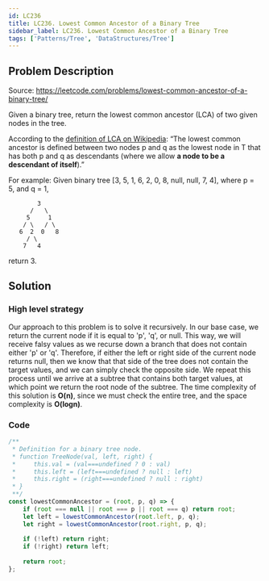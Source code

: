 ```yaml
---
id: LC236
title: LC236. Lowest Common Ancestor of a Binary Tree
sidebar_label: LC236. Lowest Common Ancestor of a Binary Tree
tags: ['Patterns/Tree', 'DataStructures/Tree']
---
```


## Problem Description

Source: https://leetcode.com/problems/lowest-common-ancestor-of-a-binary-tree/

Given a binary tree, return the lowest common ancestor (LCA) of two given nodes in the tree.

According to the <a href="https://en.wikipedia.org/wiki/Lowest_common_ancestor">definition of LCA on Wikipedia</a>: “The lowest common ancestor is defined between two nodes p and q as the lowest node in T that has both p and q as descendants (where we allow **a node to be a descendant of itself**).”

For example: 
Given binary tree [3, 5, 1, 6, 2, 0, 8, null, null, 7, 4], where p = 5, and q = 1,
```
        3
      /   \
     5     1
    / \   / \
   6  2  0   8
     / \
    7   4
```
return 3. 

## Solution

### High level strategy
Our approach to this problem is to solve it recursively. In our base case, we return the current node if it is equal to 'p', 'q', or null. This way, we will receive falsy values as we recurse down a branch that does not contain either 'p' or 'q'. Therefore, if either the left or right side of the current node returns null, then we know that that side of the tree does not contain the target values, and we can simply check the opposite side. We repeat this process until we arrive at a subtree that contains both target values, at which point we return the root node of the subtree. The time complexity of this solution is **O(n)**, since we must check the entire tree, and the space complexity is **O(logn)**. 

### Code
```javascript
/**
 * Definition for a binary tree node.
 * function TreeNode(val, left, right) {
 *     this.val = (val===undefined ? 0 : val)
 *     this.left = (left===undefined ? null : left)
 *     this.right = (right===undefined ? null : right)
 * }
 **/
const lowestCommonAncestor = (root, p, q) => {
    if (root === null || root === p || root === q) return root;
    let left = lowestCommonAncestor(root.left, p, q);
    let right = lowestCommonAncestor(root.right, p, q); 
    
    if (!left) return right;
    if (!right) return left;
    
    return root;
};
```